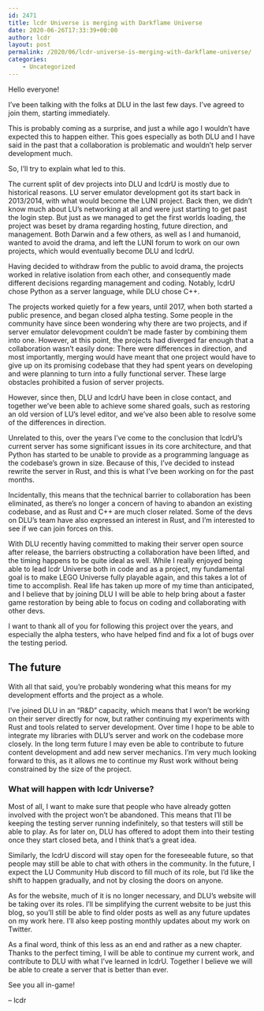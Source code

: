 ```yaml
---
id: 2471
title: lcdr Universe is merging with Darkflame Universe
date: 2020-06-26T17:33:39+00:00
author: lcdr
layout: post
permalink: /2020/06/lcdr-universe-is-merging-with-darkflame-universe/
categories:
	- Uncategorized
---
```

Hello everyone!

I’ve been talking with the folks at DLU in the last few days.
I’ve agreed to join them, starting immediately.

This is probably coming as a surprise, and just a while ago I wouldn’t have expected this to happen either. This goes especially as both DLU and I have said in the past that a collaboration is problematic and wouldn’t help server development much.

So, I’ll try to explain what led to this.

The current split of dev projects into DLU and lcdrU is mostly due to historical reasons. LU server emulator development got its start back in 2013/2014, with what would become the LUNI project. Back then, we didn’t know much about LU’s networking at all and were just starting to get past the login step. But just as we managed to get the first worlds loading, the project was beset by drama regarding hosting, future direction, and management. Both Darwin and a few others, as well as I and humanoid, wanted to avoid the drama, and left the LUNI forum to work on our own projects, which would eventually become DLU and lcdrU.

Having decided to withdraw from the public to avoid drama, the projects worked in relative isolation from each other, and consequently made different decisions regarding management and coding. Notably, lcdrU chose Python as a server language, while DLU chose C++.

The projects worked quietly for a few years, until 2017, when both started a public presence, and began closed alpha testing. Some people in the community have since been wondering why there are two projects, and if server emulator delevopment couldn’t be made faster by combining them into one. However, at this point, the projects had diverged far enough that a collaboration wasn’t easily done: There were differences in direction, and most importantly, merging would have meant that one project would have to give up on its promising codebase that they had spent years on developing and were planning to turn into a fully functional server. These large obstacles prohibited a fusion of server projects.

However, since then, DLU and lcdrU have been in close contact, and together we’ve been able to achieve some shared goals, such as restoring an old version of LU’s level editor, and we’ve also been able to resolve some of the differences in direction.

Unrelated to this, over the years I’ve come to the conclusion that lcdrU’s current server has some significant issues in its core architecture, and that Python has started to be unable to provide as a programming language as the codebase’s grown in size. Because of this, I’ve decided to instead rewrite the server in Rust, and this is what I’ve been working on for the past months.

Incidentally, this means that the technical barrier to collaboration has been eliminated, as there’s no longer a concern of having to abandon an existing codebase, and as Rust and C++ are much closer related. Some of the devs on DLU’s team have also expressed an interest in Rust, and I’m interested to see if we can join forces on this.

With DLU recently having committed to making their server open source after release, the barriers obstructing a collaboration have been lifted, and the timing happens to be quite ideal as well. While I really enjoyed being able to lead lcdr Universe both in code and as a project, my fundamental goal is to make LEGO Universe fully playable again, and this takes a lot of time to accomplish. Real life has taken up more of my time than anticipated, and I believe that by joining DLU I will be able to help bring about a faster game restoration by being able to focus on coding and collaborating with other devs.

I want to thank all of you for following this project over the years, and especially the alpha testers, who have helped find and fix a lot of bugs over the testing period.





## The future

With all that said, you’re probably wondering what this means for my development efforts and the project as a whole.

I’ve joined DLU in an “R&D” capacity, which means that I won’t be working on their server directly for now, but rather continuing my experiments with Rust and tools related to server development. Over time I hope to be able to integrate my libraries with DLU’s server and work on the codebase more closely. In the long term future I may even be able to contribute to future content development and add new server mechanics. I’m very much looking forward to this, as it allows me to continue my Rust work without being constrained by the size of the project.

### What will happen with lcdr Universe?

Most of all, I want to make sure that people who have already gotten involved with the project won’t be abandoned. This means that I’ll be keeping the testing server running indefinitely, so that testers will still be able to play. As for later on, DLU has offered to adopt them into their testing once they start closed beta, and I think that’s a great idea.

Similarly, the lcdrU discord will stay open for the foreseeable future, so that people may still be able to chat with others in the community. In the future, I expect the LU Community Hub discord to fill much of its role, but I’d like the shift to happen gradually, and not by closing the doors on anyone.

As for the website, much of it is no longer necessary, and DLU’s website will be taking over its roles. I’ll be simplifying the current website to be just this blog, so you’ll still be able to find older posts as well as any future updates on my work here. I’ll also keep posting monthly updates about my work on Twitter.




As a final word, think of this less as an end and rather as a new chapter. Thanks to the perfect timing, I will be able to continue my current work, and contribute to DLU with what I’ve learned in lcdrU. Together I believe we will be able to create a server that is better than ever.



See you all in-game!

– lcdr